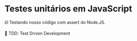 # Testes unitários em JavaScript

:ballot_box_with_check: Testando nosso código com assert do Node.JS.

:checkered_flag: TDD: Test Driven Development
